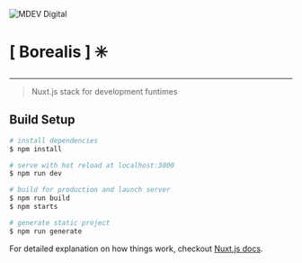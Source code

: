 ![MDEV Digital](https://mdevcdn.digital/images/githublogo.svg)

# [ Borealis ] :eight_spoked_asterisk:
---

> Nuxt.js stack for development funtimes

## Build Setup

``` bash
# install dependencies
$ npm install

# serve with hot reload at localhost:3000
$ npm run dev

# build for production and launch server
$ npm run build
$ npm starts

# generate static project
$ npm run generate
```

For detailed explanation on how things work, checkout [Nuxt.js docs](https://nuxtjs.org).
